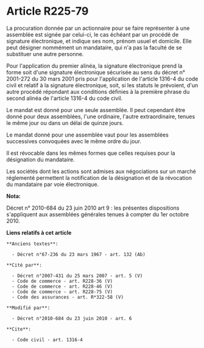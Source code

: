 # Article R225-79

La procuration donnée par un actionnaire pour se faire représenter à une assemblée est signée par celui-ci, le cas échéant
par un procédé de signature électronique, et indique ses nom, prénom usuel et domicile. Elle peut désigner nommément un
mandataire, qui n'a pas la faculté de se substituer une autre personne.

Pour l'application du premier alinéa, la signature électronique prend la forme soit d'une signature électronique sécurisée au
sens du décret n° 2001-272 du 30 mars 2001 pris pour l'application de l'article 1316-4 du code civil et relatif à la
signature électronique, soit, si les statuts le prévoient, d'un autre procédé répondant aux conditions définies à la première
phrase du second alinéa de l'article 1316-4 du code civil.

Le mandat est donné pour une seule assemblée. Il peut cependant être donné pour deux assemblées, l'une ordinaire, l'autre
extraordinaire, tenues le même jour ou dans un délai de quinze jours.

Le mandat donné pour une assemblée vaut pour les assemblées successives convoquées avec le même ordre du jour.

Il est révocable dans les mêmes formes que celles requises pour la désignation du mandataire.

Les sociétés dont les actions sont admises aux négociations sur un marché réglementé permettent la notification de la
désignation et de la révocation du mandataire par voie électronique.

**Nota:**

Décret n° 2010-684 du 23 juin 2010 art 9 : les présentes dispositions s'appliquent aux assemblées générales tenues à compter
du 1er octobre 2010.

**Liens relatifs à cet article**

	**Anciens textes**:

	  - Décret n°67-236 du 23 mars 1967 - art. 132 (Ab)

	**Cité par**:

	  - Décret n°2007-431 du 25 mars 2007 - art. 5 (V)
	  - Code de commerce - art. R228-36 (V)
	  - Code de commerce - art. R228-46 (V)
	  - Code de commerce - art. R228-75 (V)
	  - Code des assurances - art. R*322-58 (V)

	**Modifié par**:

	  - Décret n°2010-684 du 23 juin 2010 - art. 6

	**Cite**:

	  - Code civil - art. 1316-4
